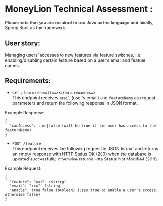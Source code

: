# MoneyLion Technical Assessment :


Please note that you are required to use Java as the language and ideally, Spring Boot as the framework.


## User story:
Managing users’ accesses to new features via feature switches, i.e. enabling/disabling certain feature based on a user’s email and feature names.

## Requirements:
- ```GET /feature?email=XXX&featureName=XXX```  
This endpoint receives `email` (user's email) and `featureName` as request parameters and return the following response in JSON format.


Example Response:
```
{
  "canAccess": true|false (will be true if the user has access to the featureName)
}
```

- `POST /feature`  
This endpoint receives the following request in JSON format and returns an empty response with HTTP Status OK (200) when the database is updated successfully, otherwise returns Http Status Not Modified (304).

Example Request:
```
{
  "feature": "xxx", (string)
  "email": "xxx", (string)
  "enable": true|false (boolean) (uses true to enable a user's access, otherwise false)
}
```
